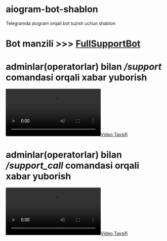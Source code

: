 # aiogram-bot-shablon
Telegramda  aiogram orqali  bot tuzish uchun shablon

# Bot manzili  >>> [FullSupportBot](https://t.me/fullsupport_bot)

# adminlar(operatorlar) bilan */support* comandasi orqali xabar yuborish

[![Video Tavsifi](mp4/1.mp4)](mp4/1.mp4)


# adminlar(operatorlar) bilan */support_call* comandasi orqali xabar yuborish

[![Video Tavsifi](mp4/2.mp4)](mp4/2.mp4)